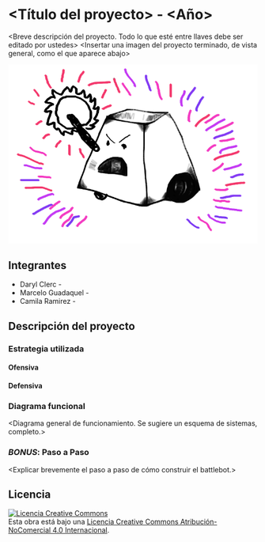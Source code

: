 # <Título del proyecto> - <Año>
<Breve descripción del proyecto. Todo lo que esté entre llaves debe ser editado por ustedes>
<Insertar una imagen del proyecto terminado, de vista general, como el que aparece abajo>

![Robot Ejemplo](/multimedia/robot_ejemplo.png)



## Integrantes
- Daryl Clerc - <Facultad>
- Marcelo Guadaquel - <Facultad>
- Camila Ramirez - <Facultad>



## Descripción del proyecto

### Estrategia utilizada
#### Ofensiva
<Explicar brevemente el arma utilizada.>

#### Defensiva
<Explicar el modo de defensa del robot.>

### Diagrama funcional
<Diagrama general de funcionamiento. Se sugiere un esquema de sistemas, completo.>

### *BONUS*: Paso a Paso
<Explicar brevemente el paso a paso de cómo construir el battlebot.>

## Licencia
<a rel="license" href="http://creativecommons.org/licenses/by-nc/4.0/"><img alt="Licencia Creative Commons" style="border-width:0" src="https://i.creativecommons.org/l/by-nc/4.0/88x31.png" /></a><br />Esta obra está bajo una <a rel="license" href="http://creativecommons.org/licenses/by-nc/4.0/">Licencia Creative Commons Atribución-NoComercial 4.0 Internacional</a>.
